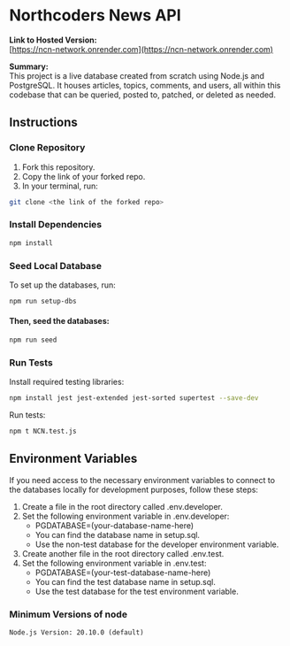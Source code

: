 # Northcoders News API

**Link to Hosted Version:**  
[https://ncn-network.onrender.com](https://ncn-network.onrender.com)

**Summary:**  
This project is a live database created from scratch using Node.js and PostgreSQL. It houses articles, topics, comments, and users, all within this codebase that can be queried, posted to, patched, or deleted as needed.

## Instructions

### Clone Repository
1. Fork this repository.
2. Copy the link of your forked repo.
3. In your terminal, run:
```bash
git clone <the link of the forked repo>
```

### Install Dependencies
```bash
npm install
```

### Seed Local Database
To set up the databases, run:
```bash
npm run setup-dbs
```

#### Then, seed the databases:
```bash
npm run seed
```

### Run Tests
Install required testing libraries:
```bash
npm install jest jest-extended jest-sorted supertest --save-dev
```
Run tests:
```bash
npm t NCN.test.js
```
## Environment Variables
If you need access to the necessary environment variables to connect to the databases locally for development purposes, follow these steps:

1. Create a file in the root directory called .env.developer.
2. Set the following environment variable in .env.developer:
    - PGDATABASE=(your-database-name-here)
    - You can find the database name in setup.sql.
    - Use the non-test database for the developer environment variable.
3. Create another file in the root directory called .env.test.
4. Set the following environment variable in .env.test:
    - PGDATABASE=(your-test-database-name-here)
    - You can find the test database name in setup.sql.
    - Use the test database for the test environment variable.
### Minimum Versions of node
    Node.js Version: 20.10.0 (default)